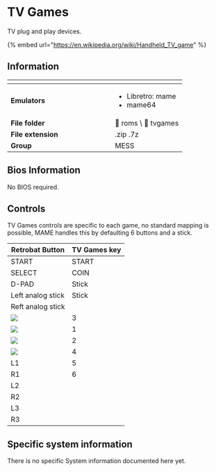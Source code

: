 # TV Games

TV plug and play devices.

{% embed url="https://en.wikipedia.org/wiki/Handheld_TV_game" %}

## Information

<table data-header-hidden><thead><tr><th width="224"></th><th></th></tr></thead><tbody><tr><td><strong>Emulators</strong></td><td><ul><li>Libretro: mame</li><li>mame64</li></ul></td></tr><tr><td><strong>File folder</strong></td><td><span data-gb-custom-inline data-tag="emoji" data-code="1f4c2">📂</span> roms \ <span data-gb-custom-inline data-tag="emoji" data-code="1f4c2">📂</span> tvgames</td></tr><tr><td><strong>File extension</strong></td><td>.zip .7z</td></tr><tr><td><strong>Group</strong></td><td>MESS</td></tr></tbody></table>

## Bios Information

No BIOS required.

## Controls

TV Games controls are specific to each game, no standard mapping is possible, MAME handles this by defaulting 6 buttons and a stick.

| Retrobat Button                                       | TV Games key |
| ----------------------------------------------------- | ------------ |
| START                                                 | START        |
| SELECT                                                | COIN         |
| D-PAD                                                 | Stick        |
| Left analog stick                                     | Stick        |
| Reft analog stick                                     |              |
| ![](<../../../.gitbook/assets/image (2) (1) (1).png>) | 3            |
| ![](<../../../.gitbook/assets/image (1) (2) (1).png>) | 1            |
| ![](<../../../.gitbook/assets/image (4) (1).png>)     | 2            |
| ![](<../../../.gitbook/assets/image (3) (1) (2).png>) | 4            |
| L1                                                    | 5            |
| R1                                                    | 6            |
| L2                                                    |              |
| R2                                                    |              |
| L3                                                    |              |
| R3                                                    |              |

## Specific system information

There is no specific System information documented here yet.
